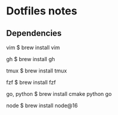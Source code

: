 # Dotfiles notes

## Dependencies

vim 
    $ brew install vim

gh
    $ brew install gh

tmux
    $ brew install tmux

fzf
    $ brew install fzf

go, python
    $ brew install cmake python go

node
    $ brew install node@16